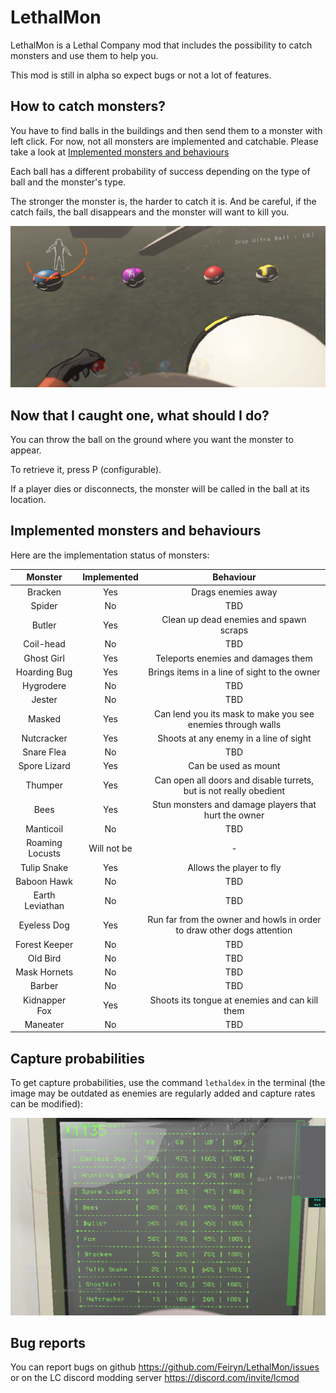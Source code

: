 # LethalMon

LethalMon is a Lethal Company mod that includes the possibility to catch monsters and use them to help you.

This mod is still in alpha so expect bugs or not a lot of features.


## How to catch monsters?

You have to find balls in the buildings and then send them to a monster with left click. For now, not all monsters are implemented and catchable. Please take a look at [Implemented monsters and behaviours](#implemented-monsters-and-behaviours)

Each ball has a different probability of success depending on the type of ball and the monster's type.

The stronger the monster is, the harder to catch it is. And be careful, if the catch fails, the ball disappears and the monster will want to kill you.

![balls.png](https://raw.githubusercontent.com/Feiryn/LethalMon/master/Images/balls.png)


## Now that I caught one, what should I do?

You can throw the ball on the ground where you want the monster to appear.

To retrieve it, press P (configurable).

If a player dies or disconnects, the monster will be called in the ball at its location.


## Implemented monsters and behaviours

Here are the implementation status of monsters:

|     Monster     | Implemented |                               Behaviour                                |
|:---------------:|:-----------:|:----------------------------------------------------------------------:|
|     Bracken     |     Yes     |                           Drags enemies away                           |
|     Spider      |     No      |                                  TBD                                   |
|     Butler      |     Yes     |                 Clean up dead enemies and spawn scraps                 |
|    Coil-head    |     No      |                                  TBD                                   |
|   Ghost Girl    |     Yes     |                   Teleports enemies and damages them                   |
|  Hoarding Bug   |     Yes     |              Brings items in a line of sight to the owner              |
|    Hygrodere    |     No      |                                  TBD                                   |
|     Jester      |     No      |                                  TBD                                   |
|     Masked      |     Yes     |      Can lend you its mask to make you see enemies through walls       |
|   Nutcracker    |     Yes     |                 Shoots at any enemy in a line of sight                 |
|   Snare Flea    |     No      |                                  TBD                                   |
|  Spore Lizard   |     Yes     |                          Can be used as mount                          |
|     Thumper     |     Yes     |   Can open all doors and disable turrets, but is not really obedient   |
|      Bees       |     Yes     |          Stun monsters and damage players that hurt the owner          |
|    Manticoil    |     No      |                                  TBD                                   |
| Roaming Locusts | Will not be |                                   -                                    |
|   Tulip Snake   |     Yes     |                        Allows the player to fly                        |
|   Baboon Hawk   |     No      |                                  TBD                                   |
| Earth Leviathan |     No      |                                  TBD                                   |
|   Eyeless Dog   |     Yes     | Run far from the owner and howls in order to draw other dogs attention |
|  Forest Keeper  |     No      |                                  TBD                                   |
|    Old Bird     |     No      |                                  TBD                                   |
|  Mask Hornets   |     No      |                                  TBD                                   |
|     Barber      |     No      |                                  TBD                                   |
|  Kidnapper Fox  |     Yes     |             Shoots its tongue at enemies and can kill them             |
|    Maneater     |     No      |                                  TBD                                   |


## Capture probabilities

To get capture probabilities, use the command `lethaldex` in the terminal (the image may be outdated as enemies are regularly added and capture rates can be modified):

![lethaldex.png](https://raw.githubusercontent.com/Feiryn/LethalMon/master/Images/lethaldex.png)

## Bug reports

You can report bugs on github https://github.com/Feiryn/LethalMon/issues or on the LC discord modding server https://discord.com/invite/lcmod